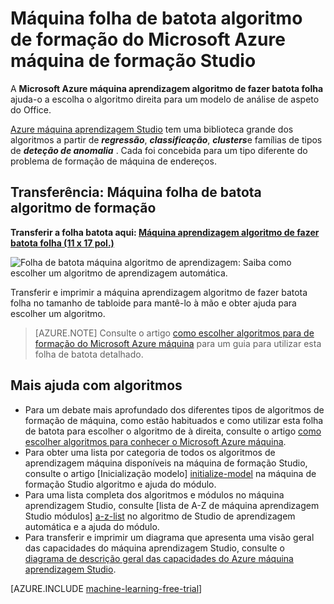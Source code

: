 <properties
    pageTitle="Folha de batota algoritmo de formação máquina | Microsoft Azure"
    description="Uma folha de batota algoritmo de formação de máquina imprimível ajuda-o a escolha o algoritmo direita para o seu modelo de aspeto do Office no Azure máquina de formação Studio."
    keywords="folha de batota algoritmo, batota folha, algoritmo de aprendizagem automática"
    services="machine-learning"
    documentationCenter=""
    authors="brohrer"
    manager="jhubbard"
    editor="cgronlun"/>

<tags
    ms.service="machine-learning"
    ms.workload="data-services"
    ms.tgt_pltfrm="na"
    ms.devlang="na"
    ms.topic="article"
    ms.date="08/09/2016"
    ms.author="brohrer;garye" />


# <a name="machine-learning-algorithm-cheat-sheet-for-microsoft-azure-machine-learning-studio"></a>Máquina folha de batota algoritmo de formação do Microsoft Azure máquina de formação Studio

A **Microsoft Azure máquina aprendizagem algoritmo de fazer batota folha** ajuda-o a escolha o algoritmo direita para um modelo de análise de aspeto do Office.

[Azure máquina aprendizagem Studio](https://studio.azureml.net/) tem uma biblioteca grande dos algoritmos a partir de ***regressão***, ***classificação***, ***clusters***e famílias de tipos de ***deteção de anomalia*** . Cada foi concebida para um tipo diferente do problema de formação de máquina de endereços.


## <a name="download-machine-learning-algorithm-cheat-sheet"></a>Transferência: Máquina folha de batota algoritmo de formação

**Transferir a folha batota aqui: [Máquina aprendizagem algoritmo de fazer batota folha (11 x 17 pol.)](http://download.microsoft.com/download/A/6/1/A613E11E-8F9C-424A-B99D-65344785C288/microsoft-machine-learning-algorithm-cheat-sheet-v6.pdf)**

![Folha de batota máquina algoritmo de aprendizagem: Saiba como escolher um algoritmo de aprendizagem automática.][cheat-sheet]

[cheat-sheet]: ./media/machine-learning-algorithm-cheat-sheet/machine-learning-algorithm-cheat-sheet-small_v_0_6-01.png

Transferir e imprimir a máquina aprendizagem algoritmo de fazer batota folha no tamanho de tabloide para mantê-lo à mão e obter ajuda para escolher um algoritmo.

> [AZURE.NOTE] Consulte o artigo [como escolher algoritmos para de formação do Microsoft Azure máquina](machine-learning-algorithm-choice.md) para um guia para utilizar esta folha de batota detalhado.

## <a name="more-help-with-algorithms"></a>Mais ajuda com algoritmos

* Para um debate mais aprofundado dos diferentes tipos de algoritmos de formação de máquina, como estão habituados e como utilizar esta folha de batota para escolher o algoritmo de à direita, consulte o artigo [como escolher algoritmos para conhecer o Microsoft Azure máquina](machine-learning-algorithm-choice.md).
* Para obter uma lista por categoria de todos os algoritmos de aprendizagem máquina disponíveis na máquina de formação Studio, consulte o artigo [Inicialização modelo] [ initialize-model] na máquina de formação Studio algoritmo e ajuda do módulo.
* Para uma lista completa dos algoritmos e módulos no máquina aprendizagem Studio, consulte [lista de A-Z de máquina aprendizagem Studio módulos] [ a-z-list] no algoritmo de Studio de aprendizagem automática e a ajuda do módulo.
* Para transferir e imprimir um diagrama que apresenta uma visão geral das capacidades do máquina aprendizagem Studio, consulte o [diagrama de descrição geral das capacidades do Azure máquina aprendizagem Studio](machine-learning-studio-overview-diagram.md).


[AZURE.INCLUDE [machine-learning-free-trial](../../includes/machine-learning-free-trial.md)]

<!-- This needs to be updated based on the new Choosing and Algorithm article

## Notes and terminology definitions for the machine learning algorithm cheat sheet

* The suggestions offered in this algorithm cheat sheet are approximate rules-of-thumb. Some can be bent, and some can be flagrantly violated. This is intended to suggest a starting point. Don’t be afraid run a head-to-head competition between several algorithms on your data. There is simply no substitute for understanding the principles of each algorithm and understanding the system that generated your data.

* Every machine learning algorithm has its own style or *inductive bias*. For a specific problem, several algorithms may be appropriate and one algorithm may be a better fit than others. But knowing which will be the best fit beforehand is not always possible. In cases like these, several algorithms are listed together in the cheat sheet. An appropriate strategy would be to try one algorithm, and if the results are not yet satisfactory, try the others. Here’s an example from the [Cortana Intelligence Gallery](http://gallery.cortanaintelligence.com/) of an experiment that tries several algorithms against the same data and compares the results: [Compare Multi-class Classifiers: Letter recognition](http://gallery.cortanaintelligence.com/Details/a635502fc98b402a890efe21cec65b92).

* There are three main categories of machine learning: **supervised learning**, **unsupervised learning**, and **reinforcement learning**.

  * In **supervised learning**, each data point is labeled or associated with a category or value of interest.  An example of a categorical label is assigning an image as either a ‘cat’ or a ‘dog’.  An example of a value label is the sale price associated with a used car. The goal of supervised learning is to study many labeled examples like these, and then to be able to make predictions about future data points - for example, to identify new photos with the correct animal or to assign accurate sale prices to other used cars. This is a popular and useful type of machine learning. All of the modules in Azure Machine Learning are supervised learning algorithms except for [K-Means Clustering][k-means-clustering].

  * In **unsupervised learning**, data points have no labels associated with them. Instead, the goal of an unsupervised learning algorithm is to organize the data in some way or to describe its structure. This can mean grouping it into clusters, as K-means does, or finding different ways of looking at complex data so that it appears simpler.

  * In **reinforcement learning**, the algorithm gets to choose an action in response to each data point. It is a common approach in robotics, where the set of sensor readings at one point in time is a data point, and the algorithm must choose the robot’s next action. It's also a natural fit for Internet of Things applications. The learning algorithm also receives a reward signal a short time later, indicating how good the decision was. Based on this, the algorithm modifies its strategy in order to achieve the highest reward. Currently there are no reinforcement learning algorithm modules in Azure ML.

* **Bayesian methods** make the assumption of statistically independent data points. This means that the unmodeled variability in one data point is uncorrelated with others, that is, it can’t be predicted. For example, if the data being recorded is the number of minutes until the next subway train arrives, two measurements taken a day apart are statistically independent. However, two measurements taken a minute apart are not statistically independent - the value of one is highly predictive of the value of the other.

* **Boosted decision tree regression** takes advantage of feature overlap or interaction among features. That means that, in any given data point, the value of one feature is somewhat predictive of the value of another. For example, in daily high/low temperature data, knowing the low temperature for the day allows you to make a reasonable guess at the high. The information contained in the two features is somewhat redundant.

* Classifying data into more than two categories can be done by either using an inherently multi-class classifier, or by combining a set of two-class classifiers into an **ensemble**. In the ensemble approach, there is a separate two-class classifier for each class - each one separates the data into two categories:  “this class” and “not this class.” Then these classifiers vote on the correct assignment of the data point. This is the operational principle behind [One-vs-All Multiclass][one-vs-all-multiclass].

* Several methods, including logistic regression and the Bayes point machine, assume **linear class boundaries**, that is, that the boundaries between classes are approximately straight lines (or hyperplanes in the more general case). Often this is a characteristic of the data that you don’t know until after you’ve tried to separate it, but it’s something that typically can be learned by visualizing beforehand. If the class boundaries look very irregular, stick with decision trees, decision jungles, support vector machines, or neural networks.

* Neural networks can be used with categorical variables by creating a **dummy variable** for each category and setting it to 1 in cases where the category applies, 0 where it doesn’t.

-->

<!-- This is how you can add a link to the image in HTML. Don't know how to do this in markdown.
<a href="http://download.microsoft.com/download/A/6/1/A613E11E-8F9C-424A-B99D-65344785C288/microsoft-machine-learning-algorithm-cheat-sheet.pdf">
<img src="C:\Users\garye\azure-content-pr\articles\media\machine-learning-algorithm-cheat-sheet\cheat-sheet-small.png">
</a>
-->

<!-- Module References -->
[a-z-list]: https://msdn.microsoft.com/library/azure/dn906033.aspx
[initialize-model]: https://msdn.microsoft.com/library/azure/0c67013c-bfbc-428b-87f3-f552d8dd41f6/
[k-means-clustering]: https://msdn.microsoft.com/library/azure/5049a09b-bd90-4c4e-9b46-7c87e3a36810/
[one-vs-all-multiclass]: https://msdn.microsoft.com/library/azure/7191efae-b4b1-4d03-a6f8-7205f87be664/
